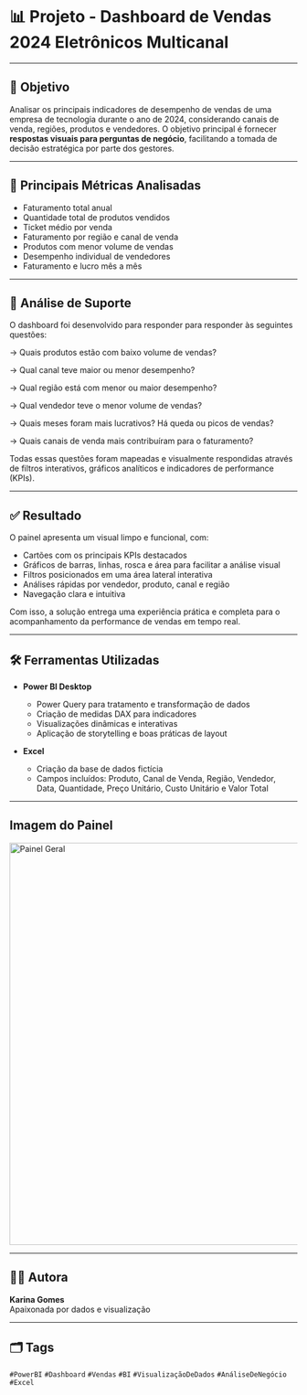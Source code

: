 # 📊 Projeto - Dashboard de Vendas 2024 Eletrônicos Multicanal

---

## 🎯 Objetivo

Analisar os principais indicadores de desempenho de vendas de uma empresa de tecnologia durante o ano de 2024, 
considerando canais de venda, regiões, produtos e vendedores. O objetivo principal é fornecer **respostas visuais para perguntas de negócio**,
facilitando a tomada de decisão estratégica por parte dos gestores.

---

## 📌 Principais Métricas Analisadas

- Faturamento total anual
- Quantidade total de produtos vendidos
- Ticket médio por venda
- Faturamento por região e canal de venda
- Produtos com menor volume de vendas
- Desempenho individual de vendedores
- Faturamento e lucro mês a mês

---

## 🧠 Análise de Suporte

O dashboard foi desenvolvido para responder para responder às seguintes questões:

→ Quais produtos estão com baixo volume de vendas?

→ Qual canal teve maior ou menor desempenho?

→ Qual região está com menor ou maior desempenho?

→ Qual vendedor teve o menor volume de vendas?

→ Quais meses foram mais lucrativos? Há queda ou picos de vendas?

→ Quais canais de venda mais contribuíram para o faturamento?

Todas essas questões foram mapeadas e visualmente respondidas através de filtros interativos, gráficos analíticos e indicadores de performance (KPIs).

---

## ✅ Resultado

O painel apresenta um visual limpo e funcional, com:
- Cartões com os principais KPIs destacados
- Gráficos de barras, linhas, rosca e área para facilitar a análise visual
- Filtros posicionados em uma área lateral interativa
- Análises rápidas por vendedor, produto, canal e região
- Navegação clara e intuitiva

Com isso, a solução entrega uma experiência prática e completa para o acompanhamento da performance de vendas em tempo real.

---

## 🛠️ Ferramentas Utilizadas

- **Power BI Desktop**
  - Power Query para tratamento e transformação de dados
  - Criação de medidas DAX para indicadores
  - Visualizações dinâmicas e interativas
  - Aplicação de storytelling e boas práticas de layout

- **Excel**
  - Criação da base de dados fictícia
  - Campos incluídos: Produto, Canal de Venda, Região, Vendedor, Data, Quantidade, Preço Unitário, Custo Unitário e Valor Total

---

## Imagem do Painel
<img width="1258" height="704" alt="Painel Geral" src="https://github.com/user-attachments/assets/976cf896-91ce-41f4-ae87-93236f4030c9" />

---
## 👩‍💻 Autora

**Karina Gomes**  
Apaixonada por dados e visualização  

---

## 🗂️ Tags


`#PowerBI` `#Dashboard` `#Vendas` `#BI` `#VisualizaçãoDeDados` `#AnáliseDeNegócio` `#Excel`

